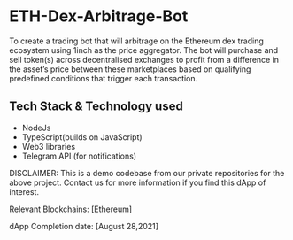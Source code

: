 # ETH-Dex-Arbitrage-Bot

To create a trading bot that will arbitrage on the Ethereum dex trading ecosystem using 1inch as the price aggregator. 
The bot will purchase and sell  token(s) across decentralised exchanges to profit from a difference in the asset’s price between these marketplaces based on qualifying predefined conditions that trigger each transaction.

## Tech Stack & Technology used
- NodeJs 
- TypeScript(builds on JavaScript)
- Web3 libraries 
- Telegram API (for notifications)

DISCLAIMER: This is a demo codebase from our private repositories for the above project. Contact us for more information if you find this dApp of interest.

Relevant Blockchains: [Ethereum]

dApp Completion date: [August 28,2021]
